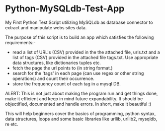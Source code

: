 Python-MySQLdb-Test-App
=======================

My First Python Test Script utilizing MySQLdb  as database connector to extract and manipulate webs sites data.

The purpose of this script is to build an app which satisfies the following requirements:-
- read a list of URL's (CSV) provided in the the attached file, urls.txt and a list of tags (CSV) provided in the attached file tags.txt. Use appropriate data structures, like dictionaries tuples etc.
- fetch the page the url points to (in string format.)
- search for the 'tags' in each page (can use regex or other string operations) and count their occurrence.
- store the frequency count of each tag in a mysql DB.

ALERT: This is not just about making the program run and get things done, make it efficient and keep in mind future expandability. It should be objectified, documented and handle errors. In short, make it beautiful :)

This will help beginners cover the basics of programming, python syntax, data structures, loops and some basic libraries like urllib, urllib2, mysqldb, re etc.
